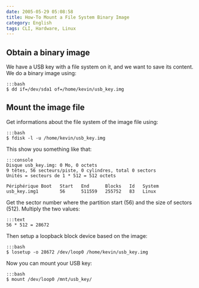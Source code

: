 ```yaml
---
date: 2005-05-29 05:08:58
title: How-To Mount a File System Binary Image
category: English
tags: CLI, Hardware, Linux
---
```


## Obtain a binary image

We have a USB key with a file system on it, and we want to save its content. We do a binary image using:

    :::bash
    $ dd if=/dev/sda1 of=/home/kevin/usb_key.img

## Mount the image file

Get informations about the file system of the image file using:

    :::bash
    $ fdisk -l -u /home/kevin/usb_key.img

This show you something like that:

    :::console
    Disque usb_key.img: 0 Mo, 0 octets
    9 têtes, 56 secteurs/piste, 0 cylindres, total 0 sectors
    Unités = secteurs de 1 * 512 = 512 octets

    Périphérique Boot   Start   End      Blocks   Id   System
    usb_key.img1        56      511559   255752   83   Linux

Get the sector number where the partition start (56) and the size of sectors (512). Multiply the two values:

    :::text
    56 * 512 = 28672

Then setup a loopback block device based on the image:

    :::bash
    $ losetup -o 28672 /dev/loop0 /home/kevin/usb_key.img

Now you can mount your USB key:

    :::bash
    $ mount /dev/loop0 /mnt/usb_key/

